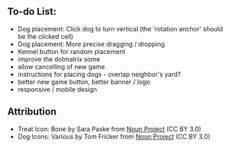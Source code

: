 ## To-do List:

- Dog placement: Click dog to turn vertical (the 'rotation anchor' should be the clicked cell)
- Dog placement: More precise dragging / dropping
- Kennel button for random placement
- improve the dotmatrix some
- allow cancelling of new game
- instructions for placing dogs - overlap neighbor's yard?
- better new game button, better banner / logo
- responsive / mobile design

## Attribution

- Treat Icon: Bone by Sara Paske from <a href="https://thenounproject.com/browse/icons/term/bone/" target="_blank" title="Bone Icons">Noun Project</a> (CC BY 3.0)
- Dog Icons: Various by Tom Fricker from <a href="https://thenounproject.com/creator/tom.fricker" target="_blank" title="Dog Icons">Noun Project</a> (CC BY 3.0)
